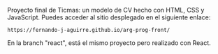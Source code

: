 Proyecto final de Ticmas: un modelo de CV hecho con HTML, CSS y JavaScript.
Puedes acceder al sitio desplegado en el siguiente enlace:

    https://fernando-j-aguirre.github.io/arg-prog-front/
    

En la branch "react", está el mismo proyecto pero realizado con React.
